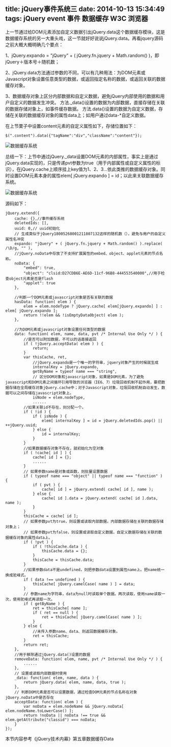 title: jQuery事件系统三
date: 2014-10-13 15:34:49
tags: jQuery event 事件 数据缓存 W3C 浏览器
---
上一节通过给DOM元素添加自定义数据引出jQuery.data这个数据缓存模块，这是数据缓存系统的另一大重头戏，这一节就好好说说jQuery.data。再看jquery源码之前大概大概明确几个要点：

1、jQuery.expando = "jQuery" + ( jQuery.fn.jquery + Math.random() )，即jQuery＋版本号＋随机数；

2、jQuery.data方法通过参数的不同，可以有几种用法：为DOM元素或Javascript对象设置任意类型的数据，或返回指定名称的数据，或返回关联的数据缓存对象。

3、数据缓存对象上区分内部数据和自定义数据，避免jQuery内部使用的数据和用户自定义的数据发生冲突。
方法._data()设置的数据为内部数据，直接存储在关联的数据存储对象上，如事件缓存数据。
方法.data()设置的数据为自定义数据，存储在关联的数据缓存对象的属性data上；如用户通过data-*自定义数据。

 在上节栗子中设置content元素的自定义属性如下，存储位置如下：

 	$(".content").data({"tagName":"div","className":"content"});

 ![数据缓存系统](/img/jsevent3.png)

 总结一下：上节中通过jQuery._data设置DOM元素的内部属性，事实上是通过jQuery.data实现的，只是传递pvt参数为true（用于内部属性或自定义属性的标识），在jQuery.cache上顺序挂上key值为1、2、3...依此类推的数据缓存对象。同时设置DOM元素本身的属性elem[ jQuery.expando ] = id；以此来关联数据缓存系统。

 ![数据缓存系统](/img/jsevent4.png)

源码如下：

	jQuery.extend({
		cache: {},//事件缓存系统
		deletedIds: [],
		uuid: 0,// uuid初始化
		// 生成类似于jQuery18005268001211807132这样的随机数（），避免与用户的自定义属性名冲突
		expando: "jQuery" + ( jQuery.fn.jquery + Math.random() ).replace( /\D/g, "" ),
		//jQuery.noData中存放了不支持扩展属性的embed、object、applet元素的节点名称。
		noData: {
			"embed": true,
			"object": "clsid:D27CDB6E-AE6D-11cf-96B8-444553540000",//用于检查object元素是否是flash
			"applet": true
		},

		//判断一个DOM元素或javascript对象是否有关联的数据
		hasData: function( elem ) {
			elem = elem.nodeType ? jQuery.cache[ elem[jQuery.expando] ] : elem[ jQuery.expando ];
			return !!elem && !isEmptyDataObject( elem );
		},

		//为DOM元素或javascript对象设置任何类型的数据
		data: function( elem, name, data, pvt /* Internal Use Only */ ) {
			//是否可以附加数据，不可以的话直接返回
			if ( !jQuery.acceptData( elem ) ) {
				return;
			}
			var thisCache, ret,
				//jQuery.expando是一个唯一的字符串，jquery对象产生的时候就生成
				internalKey = jQuery.expando,
				getByName = typeof name === "string",
				// 区分DOM对象和javascript对象，如果是DOM元素，为了避免javascript和DOM元素之间循环引用导致的浏览器（IE6、7）垃圾回收机制不起作用，要把数据存储在全局缓存对象jQuery.cache中；对于Javascript对象，垃圾回收机制自动发生，数据可以之间存储在javascript对象上。
				isNode = elem.nodeType,
				......
			//如果关联id不存在，则分配一个。
			if ( !id ) {
				if ( isNode ) {
					elem[ internalKey ] = id = jQuery.deletedIds.pop() || ++jQuery.uuid;
				} else {
					id = internalKey;
				}
			}
			//如果数据缓存对象不存在，就初始化为空对象
			if ( !cache[ id ] ) {
				cache[ id ] = {};
				......
			}
			// 如果参数name是对象或函数，则批量设置数据
			if ( typeof name === "object" || typeof name === "function" ) {
				if ( pvt ) {
					cache[ id ] = jQuery.extend( cache[ id ], name );
				} else {
					cache[ id ].data = jQuery.extend( cache[ id ].data, name );
				}
			}
			thisCache = cache[ id ];
			// 如果参数pvt为true，则设置或读取内部数据，内部数据存储在关联的数据存储对象上；
			// 如果参数pvt为false，则设置或读取自定义数据，自定义数据存储在关联的数据缓存对象的属性data上。
			if ( !pvt ) {
				if ( !thisCache.data ) {
					thisCache.data = {};
				}
				thisCache = thisCache.data;
			}
			//如果参数data不是undefined，则把参数data设置到属性name上。把name统一换成驼峰式。
			if ( data !== undefined ) {
				thisCache[ jQuery.camelCase( name ) ] = data;
			}
			// 参数name为字符串，data为null时读取单个数据。两次读取，使用name读取一次，使用驼峰式再读取一次。
			if ( getByName ) {
				ret = thisCache[ name ];
				if ( ret == null ) {
					ret = thisCache[ jQuery.camelCase( name ) ];
				}
			} else {
				//未传入参数name、data、则返回数据缓存对象。
				ret = thisCache;
			}
			return ret;
		},
		//用于移除通过jQuery.data()设置的数据
		removeData: function( elem, name, pvt /* Internal Use Only */ ) {
			......
		},
		// 设置或读取内部数据时使用
		_data: function( elem, name, data ) {
			return jQuery.data( elem, name, data, true );
		},
		// 判断DOM元素是否可以设置数据，通过检查DOM元素的节点名称在对象jQuery.noData中是否存在
		acceptData: function( elem ) {
			var noData = elem.nodeName && jQuery.noData[ elem.nodeName.toLowerCase() ];
			return !noData || noData !== true && elem.getAttribute("classid") === noData;
		}
	});

本节内容参考《jQuery技术内幕》第五章数据缓存Data